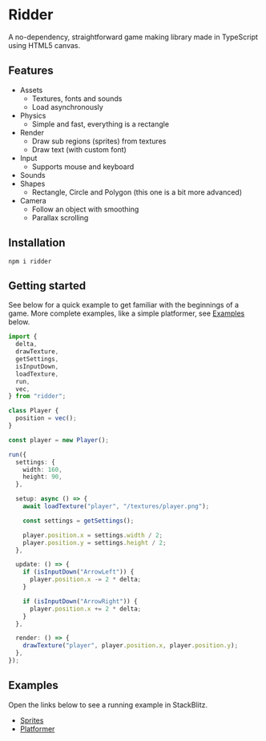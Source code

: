 # Ridder

A no-dependency, straightforward game making library made in TypeScript using HTML5 canvas.

## Features

- Assets
  - Textures, fonts and sounds
  - Load asynchronously
- Physics
  - Simple and fast, everything is a rectangle
- Render
  - Draw sub regions (sprites) from textures
  - Draw text (with custom font)
- Input
  - Supports mouse and keyboard
- Sounds
- Shapes
  - Rectangle, Circle and Polygon (this one is a bit more advanced)
- Camera
  - Follow an object with smoothing
  - Parallax scrolling

## Installation

```shell
npm i ridder
```

## Getting started

See below for a quick example to get familiar with the beginnings of a game.
More complete examples, like a simple platformer, see [Examples](#examples) below.

```typescript
import {
  delta,
  drawTexture,
  getSettings,
  isInputDown,
  loadTexture,
  run,
  vec,
} from "ridder";

class Player {
  position = vec();
}

const player = new Player();

run({
  settings: {
    width: 160,
    height: 90,
  },

  setup: async () => {
    await loadTexture("player", "/textures/player.png");

    const settings = getSettings();

    player.position.x = settings.width / 2;
    player.position.y = settings.height / 2;
  },

  update: () => {
    if (isInputDown("ArrowLeft")) {
      player.position.x -= 2 * delta;
    }

    if (isInputDown("ArrowRight")) {
      player.position.x += 2 * delta;
    }
  },

  render: () => {
    drawTexture("player", player.position.x, player.position.y);
  },
});
```

## Examples

Open the links below to see a running example in StackBlitz.

- [Sprites](https://stackblitz.com/edit/ridder-example-sprites?file=src%2Fmain.ts)
- [Platformer](https://stackblitz.com/edit/ridder-example-platformer?file=src%2Fmain.ts)
